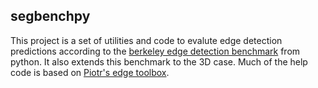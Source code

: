 ## segbenchpy

This project is a set of utilities and code to evalute edge detection predictions according 
to the [berkeley edge detection benchmark](http://www.eecs.berkeley.edu/Research/Projects/CS/vision/bsds/code/Benchmark/) from python.
It also extends this benchmark to the 3D case.
Much of the help code is based on [Piotr's edge toolbox](https://github.com/pdollar/edges).

